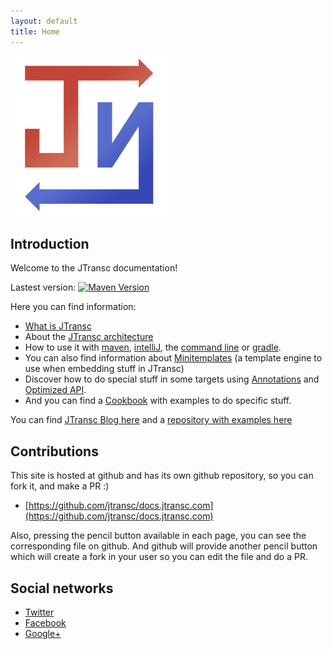 ```yaml
---
layout: default
title: Home
---
```


<img src="/i/logo.svg" width="256" height="256" />

## Introduction

Welcome to the JTransc documentation!

Lastest version: [![Maven Version](https://img.shields.io/github/tag/jtransc/jtransc.svg?style=flat&label=maven)](http://search.maven.org/#search%7Cga%7C1%7Ca%3A%22jtransc-maven-plugin%22)

Here you can find information:

* [What is JTransc](/about)
* About the [JTransc architecture](/architecture)
* How to use it with [maven](/usage/maven), [intelliJ](/usage/intellij), the [command line](/usage/commandline) or [gradle](/usage/gradle).
* You can also find information about [Minitemplates](/minitemplates) (a template engine to use when embedding stuff in JTransc)
* Discover how to do special stuff in some targets using [Annotations](/jtransc-rt-core/annotations) and [Optimized API](/jtransc-rt-core/optimized-api).
* And you can find a [Cookbook](/cookbook) with examples to do specific stuff.

You can find [JTransc Blog here](http://blog.jtransc.com/) and a [repository with examples here](https://github.com/jtransc/jtransc-examples)

## Contributions

This site is hosted at github and has its own github repository, so you can fork it, and make a PR :)

* [https://github.com/jtransc/docs.jtransc.com](https://github.com/jtransc/docs.jtransc.com)

Also, pressing the pencil button available in each page, you can see the corresponding file on github.
And github will provide another pencil button which will create a fork in your user so you can edit the file and do a PR.

## Social networks

* [Twitter](http://twitter.com/jtransc)
* [Facebook](https://www.facebook.com/jtransc)
* [Google+](https://plus.google.com/b/108006925270550871685/108006925270550871685)

